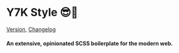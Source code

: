 # Y7K Style 😎🌴

 [Version](project.json), [Changelog](changelog.md)

#### An extensive, opinionated SCSS boilerplate for the modern web.








